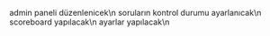 admin paneli düzenlenicek\n
soruların kontrol durumu ayarlanıcak\n
scoreboard yapılacak\n
ayarlar yapılacak\n